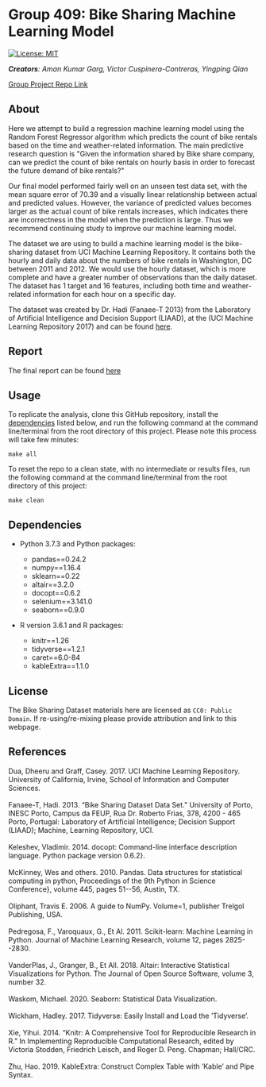 Group 409: Bike Sharing Machine Learning Model
================

[![License:
MIT](https://img.shields.io/badge/License-MIT-yellow.svg)](https://opensource.org/licenses/MIT)

***Creators**: Aman Kumar Garg, Victor Cuspinera-Contreras, Yingping
Qian*

[Group Project Repo Link](https://github.com/UBC-MDS/DSCI_522_Group_409)

## About
Here we attempt to build a regression machine learning model using the Random Forest Regressor algorithm which predicts the count of bike rentals based on the time and weather-related information. The main predictive research question is "Given the information shared by Bike share company, can we predict the count of bike rentals on hourly basis in order to forecast the future demand of bike rentals?"

Our final model performed fairly well on an unseen test data set, with the mean square error of 70.39 and a visually linear relationship between actual and predicted values. However, the variance of predicted values becomes larger as the actual count of bike rentals increases, which indicates there are incorrectness in the model when the prediction is large. Thus we recommend continuing study to improve our machine learning model.

The dataset we are using to build a machine learning model is the bike-sharing dataset from UCI Machine Learning Repository. It contains both the hourly and daily data about the numbers of bike rentals in Washington, DC between 2011 and 2012. We would use the hourly dataset, which is more complete and have a greater number of observations than the daily dataset. The dataset has 1 target and 16 features, including both time and weather-related information for each hour on a specific day.

The dataset was created by Dr. Hadi (Fanaee-T 2013) from the Laboratory of Artificial Intelligence and Decision Support (LIAAD), at the (UCI Machine Learning Repository 2017) and can be found [here](https://archive.ics.uci.edu/ml/datasets/bike+sharing+dataset).

## Report
The final report can be found [here](https://ubc-mds.github.io/DSCI_522_Group_409/doc/bike_sharing_ml_model.html
)

## Usage
To replicate the analysis, clone this GitHub repository, install the [dependencies](#dependencies) listed below, and run the following command at the command line/terminal from the root directory of this project. Please note this process will take few minutes:
```
make all
```

To reset the repo to a clean state, with no intermediate or results files, run the following command at the command line/terminal from the root directory of this project:
```
make clean
```

## Dependencies
- Python 3.7.3 and Python packages:
  - pandas==0.24.2  
  - numpy==1.16.4  
  - sklearn==0.22  
  - altair==3.2.0  
  - docopt==0.6.2 
  - selenium==3.141.0
  - seaborn==0.9.0

- R version 3.6.1 and R packages:
  - knitr==1.26
  - tidyverse==1.2.1
  - caret==6.0-84
  - kableExtra==1.1.0

## License

The Bike Sharing Dataset materials here are licensed as `CC0: Public Domain`. If re-using/re-mixing please provide attribution and link to this webpage.

## References

<div id="refs" class="references">

<div id="ref-uic_repo">
Dua, Dheeru and Graff, Casey. 2017. UCI Machine Learning Repository.
University of California, Irvine, School of Information and Computer 
Sciences.
<http://archive.ics.uci.edu/ml>
</div>
<br>
<div id="ref-hadi">
Fanaee-T, Hadi. 2013. “Bike Sharing Dataset Data Set.” University of
Porto, INESC Porto, Campus da FEUP, Rua Dr. Roberto Frias, 378, 4200 -
465 Porto, Portugal: Laboratory of Artificial Intelligence; Decision
Support (LIAAD); Machine, Learning Repository, UCI.  
<https://archive.ics.uci.edu/ml/datasets/bike+sharing+dataset>
</div>
<br>
<div id="ref-docopt">
Keleshev, Vladimir. 2014. docopt: Command-line interface description 
language. Python package version 0.6.2}.
<https://github.com/docopt/docopt>
</div>
<br>
<div id="ref-pandas">
McKinney, Wes and others. 2010. Pandas. Data structures for statistical 
computing in python, Proceedings of the 9th Python in Science Conference}, 
volume 445, pages 51--56, Austin, TX.
</div>
<br>
<div id="ref-numpy">
Oliphant, Travis E. 2006. A guide to NumPy. Volume=1, publisher Trelgol 
Publishing, USA.
</div>

<br>
<div id="ref-scklear">
Pedregosa, F., Varoquaux, G., Et Al. 2011. Scikit-learn: Machine 
Learning in Python. Journal of Machine Learning Research, volume 12, 
pages 2825--2830.
</div>
<br>
<div id="ref-altair">
VanderPlas, J., Granger, B., Et All. 2018. Altair: Interactive
Statistical Visualizations for Python. The Journal of Open Source 
Software, volume 3, number 32.
<http://idl.cs.washington.edu/papers/altair>
</div>
<br>
<div id="ref-seaborn">
Waskom, Michael. 2020. Seaborn: Statistical Data Visualization.
<https://seaborn.pydata.org>
</div>
<br>
<div id="ref-tidyverse">
Wickham, Hadley. 2017. Tidyverse: Easily Install and Load the ’Tidyverse’. <https://CRAN.R-project.org/package=tidyverse>
</div>
<br>
<div id="ref-knitr">
Xie, Yihui. 2014. “Knitr: A Comprehensive Tool for Reproducible Research in R.” In Implementing Reproducible Computational Research, edited by Victoria Stodden, Friedrich Leisch, and Roger D. Peng. Chapman; Hall/CRC. 
<http://www.crcpress.com/product/isbn/9781466561595>
</div>
<br>
<div id="ref-kableExtra">
Zhu, Hao. 2019. KableExtra: Construct Complex Table with ’Kable’ and Pipe Syntax. <https://cran.r-project.org/web/packages/kableExtra/index.html>
</div>

</div>
